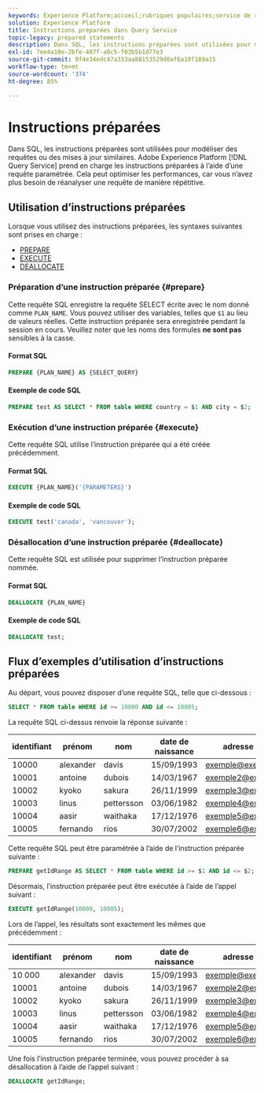 ```yaml
---
keywords: Experience Platform;accueil;rubriques populaires;service de requête;Query Service;instructions préparées;préparées;sql;
solution: Experience Platform
title: Instructions préparées dans Query Service
topic-legacy: prepared statements
description: Dans SQL, les instructions préparées sont utilisées pour modéliser des requêtes ou des mises à jour similaires. Adobe Experience Platform Query Service prend en charge les instructions préparées à l’aide d’une requête paramétrée.
exl-id: 7ee4a10e-2bfe-487f-a8c5-f03b5b1d77e3
source-git-commit: 9f4e34edc47a333aa88153529d0af6a10f189a15
workflow-type: tm+mt
source-wordcount: '374'
ht-degree: 85%

---
```


# Instructions préparées

Dans SQL, les instructions préparées sont utilisées pour modéliser des requêtes ou des mises à jour similaires. Adobe Experience Platform [!DNL Query Service] prend en charge les instructions préparées à l’aide d’une requête paramétrée. Cela peut optimiser les performances, car vous n’avez plus besoin de réanalyser une requête de manière répétitive.

## Utilisation d’instructions préparées

Lorsque vous utilisez des instructions préparées, les syntaxes suivantes sont prises en charge :

- [PREPARE](#prepare)
- [EXECUTE](#execute)
- [DEALLOCATE](#deallocate)

### Préparation d’une instruction préparée {#prepare}

Cette requête SQL enregistre la requête SELECT écrite avec le nom donné comme `PLAN_NAME`. Vous pouvez utiliser des variables, telles que `$1` au lieu de valeurs réelles. Cette instruction préparée sera enregistrée pendant la session en cours. Veuillez noter que les noms des formules **ne sont pas** sensibles à la casse.

#### Format SQL

```sql
PREPARE {PLAN_NAME} AS {SELECT_QUERY}
```

#### Exemple de code SQL

```sql
PREPARE test AS SELECT * FROM table WHERE country = $1 AND city = $2;
```

### Exécution d’une instruction préparée {#execute}

Cette requête SQL utilise l’instruction préparée qui a été créée précédemment.

#### Format SQL

```sql
EXECUTE {PLAN_NAME}('{PARAMETERS}')
```

#### Exemple de code SQL

```sql
EXECUTE test('canada', 'vancouver');
```

### Désallocation d’une instruction préparée {#deallocate}

Cette requête SQL est utilisée pour supprimer l’instruction préparée nommée.

#### Format SQL

```sql
DEALLOCATE {PLAN_NAME}
```

#### Exemple de code SQL

```sql
DEALLOCATE test;
```

## Flux d’exemples d’utilisation d’instructions préparées

Au départ, vous pouvez disposer d’une requête SQL, telle que ci-dessous :

```sql
SELECT * FROM table WHERE id >= 10000 AND id <= 10005;
```

La requête SQL ci-dessus renvoie la réponse suivante :

| identifiant | prénom | nom | date de naissance | adresse e-mail | ville | pays |
|--- | --------- | -------- | --------- | ----- | ------- | ---- |
| 10000 | alexander | davis | 15/09/1993 | exemple@exemple.com | Vancouver | Canada |
| 10001 | antoine | dubois | 14/03/1967 | exemple2@exemple.com | Paris | France |
| 10002 | kyoko | sakura | 26/11/1999 | exemple3@exemple.com | Tokyo | Japon |
| 10003 | linus | pettersson | 03/06/1982 | exemple4@exemple.com | Stockholm | Suède |
| 10004 | aasir | waithaka | 17/12/1976 | exemple5@exemple.com | Nairobi | Kenya |
| 10005 | fernando | rios | 30/07/2002 | exemple6@exemple.com | Santiago | Chili |

Cette requête SQL peut être paramétrée à l’aide de l’instruction préparée suivante :

```sql
PREPARE getIdRange AS SELECT * FROM table WHERE id >= $1 AND id <= $2; 
```

Désormais, l’instruction préparée peut être exécutée à l’aide de l’appel suivant :

```sql
EXECUTE getIdRange(10000, 10005);
```

Lors de l’appel, les résultats sont exactement les mêmes que précédemment :

| identifiant | prénom | nom | date de naissance | adresse e-mail | ville | pays |
|--- | --------- | -------- | --------- | ----- | ------- | ---- |
| 10 000 | alexander | davis | 15/09/1993 | exemple@exemple.com | Vancouver | Canada |
| 10001 | antoine | dubois | 14/03/1967 | exemple2@exemple.com | Paris | France |
| 10002 | kyoko | sakura | 26/11/1999 | exemple3@exemple.com | Tokyo | Japon |
| 10003 | linus | pettersson | 03/06/1982 | exemple4@exemple.com | Stockholm | Suède |
| 10004 | aasir | waithaka | 17/12/1976 | exemple5@exemple.com | Nairobi | Kenya |
| 10005 | fernando | rios | 30/07/2002 | exemple6@exemple.com | Santiago | Chili |

Une fois l’instruction préparée terminée, vous pouvez procéder à sa désallocation à l’aide de l’appel suivant :

```sql
DEALLOCATE getIdRange;
```
